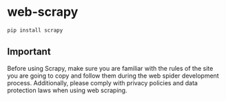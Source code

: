 # web-scrapy

```bash
pip install scrapy
```
## Important
Before using Scrapy, make sure you are familiar with the rules of the site you are going to copy and follow them during the web spider development process. Additionally, please comply with privacy policies and data protection laws when using web scraping.
